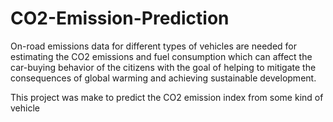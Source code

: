 # CO2-Emission-Prediction

On-road emissions data for different types of vehicles are needed for estimating the CO2 emissions and fuel consumption which can affect the car-buying behavior of the citizens with the goal of helping to mitigate the consequences of global warming and achieving sustainable development. 

This project was make to predict the CO2 emission index from some kind of vehicle
